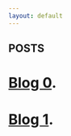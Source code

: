 ```yaml
---
layout: default
---
```


## POSTS

# [Blog 0](/_posts/2020-08-31-Blog-0.html).

# [Blog 1](/_posts/2020-09-06-Blog-1.html).
